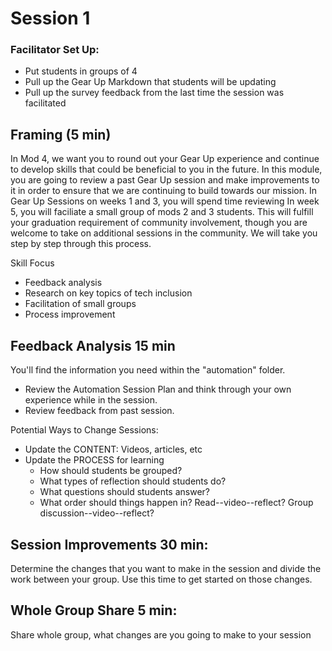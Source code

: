 # Session 1  

### Facilitator Set Up:
* Put students in groups of 4
* Pull up the Gear Up Markdown that students will be updating 
* Pull up the survey feedback from the last time the session was facilitated

## Framing (5 min)

In Mod 4, we want you to round out your Gear Up experience and continue to develop skills that could be beneficial to you in the future.  In this module, you are going to review a past Gear Up session and make improvements to it in order to ensure that we are continuing to build towards our mission.  In Gear Up Sessions on weeks 1 and 3, you will spend time reviewing In week 5, you will faciliate a small group of mods 2 and 3 students. This will fulfill your graduation requirement of community involvement, though you are welcome to take on additional sessions in the community. We will take you step by step through this process.

Skill Focus 
* Feedback analysis 
* Research on key topics of tech inclusion
* Facilitation of small groups 
* Process improvement   

## Feedback Analysis 15 min

You'll find the information you need within the "automation" folder.

* Review the Automation Session Plan and think through your own experience while in the session. 
* Review feedback from past session. 

Potential Ways to Change Sessions:
* Update the CONTENT: Videos, articles, etc
* Update the PROCESS for learning
	* How should students be grouped?  <br>
	* What types of reflection should students do?<br>
	* What questions should students answer?<br>
	* What order should things happen in?  Read--video--reflect?  Group discussion--video--reflect?

## Session Improvements 30 min: 
Determine the changes that you want to make in the session and divide the work between your group.  Use this time to get started on those changes.

## Whole Group Share 5 min: 
Share whole group, what changes are you going to make to your session
